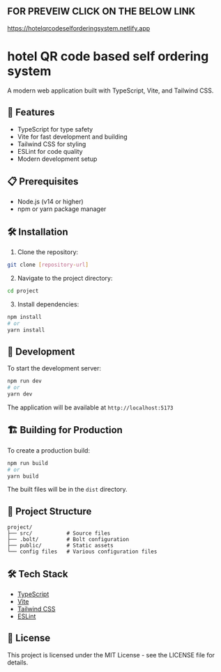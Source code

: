 ## FOR PREVEIW CLICK ON THE BELOW LINK
https://hotelqrcodeselforderingsystem.netlify.app


# hotel QR code based self ordering system 

A modern web application built with TypeScript, Vite, and Tailwind CSS.

## 🚀 Features

- TypeScript for type safety
- Vite for fast development and building
- Tailwind CSS for styling
- ESLint for code quality
- Modern development setup

## 📋 Prerequisites

- Node.js (v14 or higher)
- npm or yarn package manager

## 🛠️ Installation

1. Clone the repository:
```bash
git clone [repository-url]
```

2. Navigate to the project directory:
```bash
cd project
```

3. Install dependencies:
```bash
npm install
# or
yarn install
```

## 🚀 Development

To start the development server:

```bash
npm run dev
# or
yarn dev
```

The application will be available at `http://localhost:5173`

## 🏗️ Building for Production

To create a production build:

```bash
npm run build
# or
yarn build
```

The built files will be in the `dist` directory.

## 📁 Project Structure

```
project/
├── src/           # Source files
├── .bolt/         # Bolt configuration
├── public/        # Static assets
└── config files   # Various configuration files
```

## 🛠️ Tech Stack

- [TypeScript](https://www.typescriptlang.org/)
- [Vite](https://vitejs.dev/)
- [Tailwind CSS](https://tailwindcss.com/)
- [ESLint](https://eslint.org/)

## 📝 License

This project is licensed under the MIT License - see the LICENSE file for details. 

